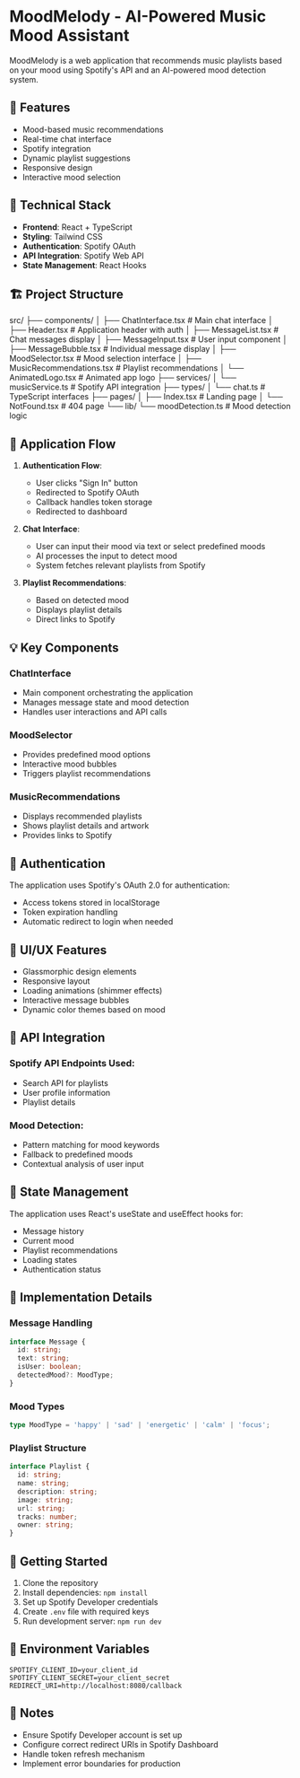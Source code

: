 # MoodMelody - AI-Powered Music Mood Assistant

MoodMelody is a web application that recommends music playlists based on your mood using Spotify's API and an AI-powered mood detection system.

## 🎵 Features

- Mood-based music recommendations
- Real-time chat interface
- Spotify integration
- Dynamic playlist suggestions
- Responsive design
- Interactive mood selection

## 🔧 Technical Stack

- **Frontend**: React + TypeScript
- **Styling**: Tailwind CSS
- **Authentication**: Spotify OAuth
- **API Integration**: Spotify Web API
- **State Management**: React Hooks

## 🏗️ Project Structure
src/
├── components/
│ ├── ChatInterface.tsx # Main chat interface
│ ├── Header.tsx # Application header with auth
│ ├── MessageList.tsx # Chat messages display
│ ├── MessageInput.tsx # User input component
│ ├── MessageBubble.tsx # Individual message display
│ ├── MoodSelector.tsx # Mood selection interface
│ ├── MusicRecommendations.tsx # Playlist recommendations
│ └── AnimatedLogo.tsx # Animated app logo
├── services/
│ └── musicService.ts # Spotify API integration
├── types/
│ └── chat.ts # TypeScript interfaces
├── pages/
│ ├── Index.tsx # Landing page
│ └── NotFound.tsx # 404 page
└── lib/
└── moodDetection.ts # Mood detection logic

## 🔄 Application Flow

1. **Authentication Flow**:
   - User clicks "Sign In" button
   - Redirected to Spotify OAuth
   - Callback handles token storage
   - Redirected to dashboard

2. **Chat Interface**:
   - User can input their mood via text or select predefined moods
   - AI processes the input to detect mood
   - System fetches relevant playlists from Spotify

3. **Playlist Recommendations**:
   - Based on detected mood
   - Displays playlist details
   - Direct links to Spotify

## 💡 Key Components

### ChatInterface
- Main component orchestrating the application
- Manages message state and mood detection
- Handles user interactions and API calls

### MoodSelector
- Provides predefined mood options
- Interactive mood bubbles
- Triggers playlist recommendations

### MusicRecommendations
- Displays recommended playlists
- Shows playlist details and artwork
- Provides links to Spotify

## 🔐 Authentication

The application uses Spotify's OAuth 2.0 for authentication:
- Access tokens stored in localStorage
- Token expiration handling
- Automatic redirect to login when needed

## 🎨 UI/UX Features

- Glassmorphic design elements
- Responsive layout
- Loading animations (shimmer effects)
- Interactive message bubbles
- Dynamic color themes based on mood

## 🔌 API Integration

### Spotify API Endpoints Used:
- Search API for playlists
- User profile information
- Playlist details

### Mood Detection:
- Pattern matching for mood keywords
- Fallback to predefined moods
- Contextual analysis of user input

## 💾 State Management

The application uses React's useState and useEffect hooks for:
- Message history
- Current mood
- Playlist recommendations
- Loading states
- Authentication status

## 🎯 Implementation Details

### Message Handling
```typescript
interface Message {
  id: string;
  text: string;
  isUser: boolean;
  detectedMood?: MoodType;
}
```

### Mood Types
```typescript
type MoodType = 'happy' | 'sad' | 'energetic' | 'calm' | 'focus';
```

### Playlist Structure
```typescript
interface Playlist {
  id: string;
  name: string;
  description: string;
  image: string;
  url: string;
  tracks: number;
  owner: string;
}
```

## 🚀 Getting Started

1. Clone the repository
2. Install dependencies: `npm install`
3. Set up Spotify Developer credentials
4. Create `.env` file with required keys
5. Run development server: `npm run dev`

## 🔑 Environment Variables

```env
SPOTIFY_CLIENT_ID=your_client_id
SPOTIFY_CLIENT_SECRET=your_client_secret
REDIRECT_URI=http://localhost:8080/callback
```

## 📝 Notes

- Ensure Spotify Developer account is set up
- Configure correct redirect URIs in Spotify Dashboard
- Handle token refresh mechanism
- Implement error boundaries for production
